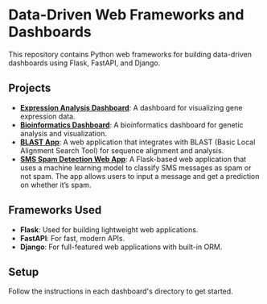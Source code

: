 # Data-Driven Web Frameworks and Dashboards

This repository contains Python web frameworks for building data-driven dashboards using Flask, FastAPI, and Django.

## Projects

- **[Expression Analysis Dashboard](expression-analysis-dashboard/README.md)**: A dashboard for visualizing gene expression data.
- **[Bioinformatics Dashboard](interactive-bioinformatics-dashboard/README.md)**: A bioinformatics dashboard for genetic analysis and visualization.
- **[BLAST App](blast_app/README.md)**: A web application that integrates with BLAST (Basic Local Alignment Search Tool) for sequence alignment and analysis.
- **[SMS Spam Detection Web App](ml-inference-web-platforms/README.md)**: A Flask-based web application that uses a machine learning model to classify SMS messages as spam or not spam. The app allows users to input a message and get a prediction on whether it’s spam.


## Frameworks Used

- **Flask**: Used for building lightweight web applications.
- **FastAPI**: For fast, modern APIs.
- **Django**: For full-featured web applications with built-in ORM.

## Setup

Follow the instructions in each dashboard's directory to get started.

